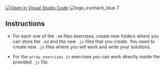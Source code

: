 [![Open in Visual Studio Code](https://classroom.github.com/assets/open-in-vscode-c66648af7eb3fe8bc4f294546bfd86ef473780cde1dea487d3c4ff354943c9ae.svg)](https://classroom.github.com/online_ide?assignment_repo_id=7628122&assignment_repo_type=AssignmentRepo)
![logo_ironhack_blue 7](https://user-images.githubusercontent.com/23629340/40541063-a07a0a8a-601a-11e8-91b5-2f13e4e6b441.png)

## Instructions

- For each one of the `.md` files exercises, create new folders where you can store the `.md` and the new `.js` files that you create. You need to create new `.js` files where you will work and write your solutions.

- For the `array_exercises.js` exercises you can work directly inside the provided `.js` file.